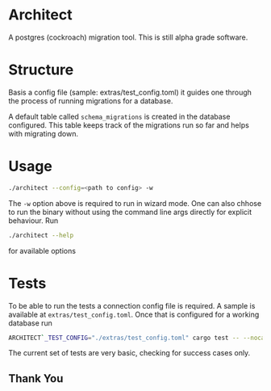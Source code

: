 # Architect

A postgres (cockroach) migration tool. This is still alpha grade software.

# Structure

Basis a config file (sample: extras/test_config.toml) it guides one through the process of running migrations for a database.

A default table called `schema_migrations` is created in the database configured. This table keeps track of the migrations run so far and helps with migrating down.

# Usage

```sh
./architect --config=<path to config> -w
```

The `-w` option above is required to run in wizard mode. One can also chhose to run the binary without using the command line args directly for explicit behaviour. Run

```sh
./architect --help
```

for available options

# Tests

To be able to run the tests a connection config file is required. A sample is available at `extras/test_config.toml`. Once that is configured for a working database run

```sh
ARCHITECT`_TEST_CONFIG="./extras/test_config.toml" cargo test -- --nocapture
```

The current set of tests are very basic, checking for success cases only.

## Thank You
